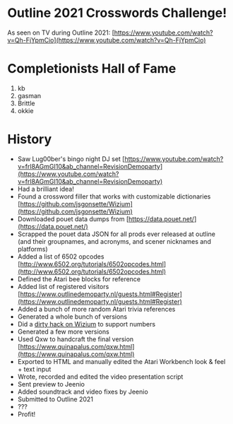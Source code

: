 # Outline 2021 Crosswords Challenge!

As seen on TV during Outline 2021: [https://www.youtube.com/watch?v=Qh-FjYpmCio](https://www.youtube.com/watch?v=Qh-FjYpmCio)

# Completionists Hall of Fame
1. kb
2. gasman
3. Brittle
4. okkie

# History

* Saw Lug00ber's bingo night DJ set [https://www.youtube.com/watch?v=frl8AGmGI10&ab_channel=RevisionDemoparty](https://www.youtube.com/watch?v=frl8AGmGI10&ab_channel=RevisionDemoparty)
* Had a brilliant idea!
* Found a crossword filler that works with customizable dictionaries [https://github.com/jsgonsette/Wizium](https://github.com/jsgonsette/Wizium)
* Downloaded pouet data dumps from [https://data.pouet.net/](https://data.pouet.net/)
* Scrapped the pouet data JSON for all prods ever released at outline (and their groupnames, and acronyms, and scener nicknames and platforms)
* Added a list of 6502 opcodes [http://www.6502.org/tutorials/6502opcodes.html](http://www.6502.org/tutorials/6502opcodes.html)
* Defined the Atari bee blocks for reference
* Added list of registered visitors [https://www.outlinedemoparty.nl/guests.html#Register](https://www.outlinedemoparty.nl/guests.html#Register)
* Added a bunch of more random Atari trivia references
* Generated a whole bunch of versions
* Did a [dirty hack on Wizium](https://github.com/psenough/Wizium) to support numbers
* Generated a few more versions
* Used Qxw to handcraft the final version [https://www.quinapalus.com/qxw.html](https://www.quinapalus.com/qxw.html)
* Exported to HTML and manually edited the Atari Workbench look & feel + text input
* Wrote, recorded and edited the video presentation script
* Sent preview to Jeenio
* Added soundtrack and video fixes by Jeenio
* Submitted to Outline 2021
* ???
* Profit!
